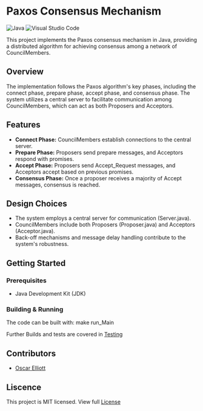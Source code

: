 # Paxos Consensus Mechanism
![Java](https://img.shields.io/badge/Java-ED8B00?style=for-the-badge&logo=openjdk&logoColor=white) ![Visual Studio Code](https://img.shields.io/badge/Visual%20Studio%20Code-0078d7.svg?style=for-the-badge&logo=visual-studio-code&logoColor=white)

This project implements the Paxos consensus mechanism in Java, providing a distributed algorithm for achieving consensus among a network of CouncilMembers.

## Overview

The implementation follows the Paxos algorithm's key phases, including the connect phase, prepare phase, accept phase, and consensus phase. The system utilizes a central server to facilitate communication among CouncilMembers, which can act as both Proposers and Acceptors.

## Features

- **Connect Phase:** CouncilMembers establish connections to the central server.
- **Prepare Phase:** Proposers send prepare messages, and Acceptors respond with promises.
- **Accept Phase:** Proposers send Accept_Request messages, and Acceptors accept based on previous promises.
- **Consensus Phase:** Once a proposer receives a majority of Accept messages, consensus is reached.

## Design Choices

- The system employs a central server for communication (Server.java).
- CouncilMembers include both Proposers (Proposer.java) and Acceptors (Acceptor.java).
- Back-off mechanisms and message delay handling contribute to the system's robustness.

## Getting Started

### Prerequisites

- Java Development Kit (JDK)

### Building & Running

The code can be built with: make run_Main

Further Builds and tests are covered in [Testing](./Testing.md)

## Contributors

- [Oscar Elliott](https://github.com/OscarElliott)

## Liscence 
This project is MIT licensed. View full [License](https://en.wikipedia.org/wiki/MIT_License)
